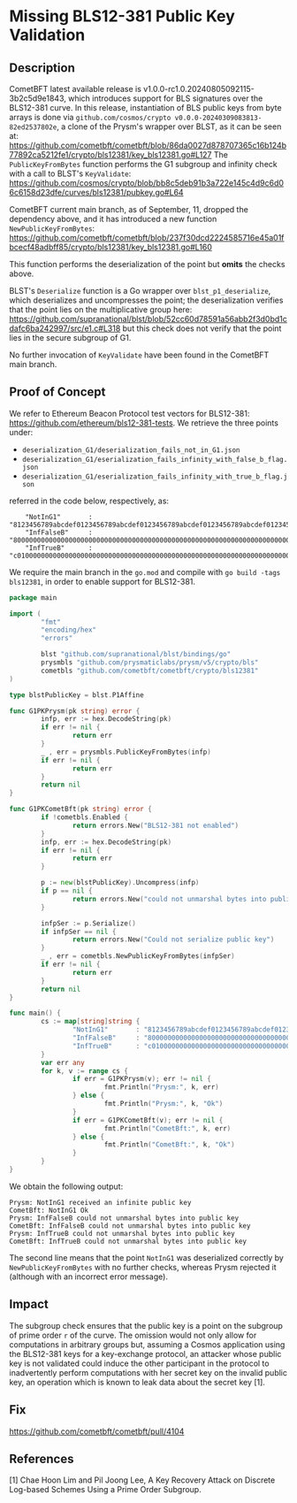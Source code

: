 # Missing BLS12-381 Public Key Validation

## Description

CometBFT latest available release is v1.0.0-rc1.0.20240805092115-3b2c5d9e1843, which introduces support for BLS signatures over the BLS12-381 curve. In this release, instantiation of BLS public keys from byte arrays is done via `github.com/cosmos/crypto v0.0.0-20240309083813-82ed2537802e`, a clone of the Prysm's wrapper over BLST, as it can be seen at: https://github.com/cometbft/cometbft/blob/86da0027d878707365c16b124b77892ca5212fe1/crypto/bls12381/key_bls12381.go#L127 The `PublicKeyFromBytes` function performs the G1 subgroup and infinity check with a call to BLST's `KeyValidate`: https://github.com/cosmos/crypto/blob/bb8c5deb91b3a722e145c4d9c6d06c6158d23dfe/curves/bls12381/pubkey.go#L64

CometBFT current main branch, as of September, 11, dropped the dependency above, and it has introduced a new function `NewPublicKeyFromBytes`: https://github.com/cometbft/cometbft/blob/237f30dcd2224585716e45a01fbcecf48adbff85/crypto/bls12381/key_bls12381.go#L160

This function performs the deserialization of the point but **omits** the checks above.

BLST's `Deserialize` function is a Go wrapper over `blst_p1_deserialize`, which deserializes and uncompresses the point; the deserialization verifies that the point lies on the multiplicative group here: https://github.com/supranational/blst/blob/52cc60d78591a56abb2f3d0bd1cdafc6ba242997/src/e1.c#L318 but this check does not verify that the point lies in the secure subgroup of G1.

No further invocation of `KeyValidate` have been found in the CometBFT main branch.

## Proof of Concept

We refer to Ethereum Beacon Protocol test vectors for BLS12-381: https://github.com/ethereum/bls12-381-tests. We retrieve the three points under:

- `deserialization_G1/deserialization_fails_not_in_G1.json`
- `deserialization_G1/eserialization_fails_infinity_with_false_b_flag.json`
- `deserialization_G1/eserialization_fails_infinity_with_true_b_flag.json`

referred in the code below, respectively, as:

        "NotInG1"       : "8123456789abcdef0123456789abcdef0123456789abcdef0123456789abcdef0123456789abcdef0123456789abcdef",
        "InfFalseB"     : "800000000000000000000000000000000000000000000000000000000000000000000000000000000000000000000000",
        "InfTrueB"      : "c01000000000000000000000000000000000000000000000000000000000000000000000000000000000000000000000",

We require the main branch in the `go.mod` and compile with `go build -tags bls12381`, in order to enable support for BLS12-381.

```go
package main

import (
        "fmt"
        "encoding/hex"
        "errors"

        blst "github.com/supranational/blst/bindings/go"
        prysmbls "github.com/prysmaticlabs/prysm/v5/crypto/bls"
        cometbls "github.com/cometbft/cometbft/crypto/bls12381"
)

type blstPublicKey = blst.P1Affine

func G1PKPrysm(pk string) error {
        infp, err := hex.DecodeString(pk)
        if err != nil {
                return err
        }
        _ , err = prysmbls.PublicKeyFromBytes(infp)
        if err != nil {
                return err
        }
        return nil
}

func G1PKCometBft(pk string) error {
        if !cometbls.Enabled {
                return errors.New("BLS12-381 not enabled")
        }
        infp, err := hex.DecodeString(pk)
        if err != nil {
                return err
        }

        p := new(blstPublicKey).Uncompress(infp)
        if p == nil {
                return errors.New("could not unmarshal bytes into public key")
        }

        infpSer := p.Serialize()
        if infpSer == nil {
                return errors.New("Could not serialize public key")
        }
        _ , err = cometbls.NewPublicKeyFromBytes(infpSer)
        if err != nil {
                return err
        }
        return nil
}

func main() {
        cs := map[string]string {
                "NotInG1"       : "8123456789abcdef0123456789abcdef0123456789abcdef0123456789abcdef0123456789abcdef0123456789abcdef",
                "InfFalseB"     : "800000000000000000000000000000000000000000000000000000000000000000000000000000000000000000000000",
                "InfTrueB"      : "c01000000000000000000000000000000000000000000000000000000000000000000000000000000000000000000000",
        }
        var err any
        for k, v := range cs {
                if err = G1PKPrysm(v); err != nil {
                        fmt.Println("Prysm:", k, err)
                } else {
                        fmt.Println("Prysm:", k, "Ok")
                }
                if err = G1PKCometBft(v); err != nil {
                        fmt.Println("CometBft:", k, err)
                } else {
                        fmt.Println("CometBft:", k, "Ok")
                }
        }
}
```

We obtain the following output:

```
Prysm: NotInG1 received an infinite public key
CometBft: NotInG1 Ok
Prysm: InfFalseB could not unmarshal bytes into public key
CometBft: InfFalseB could not unmarshal bytes into public key
Prysm: InfTrueB could not unmarshal bytes into public key
CometBft: InfTrueB could not unmarshal bytes into public key

```
The second line means that the point `NotInG1` was deserialized correctly by `NewPublicKeyFromBytes` with no further checks, whereas Prysm rejected it (although with an incorrect error message).

## Impact

The subgroup check ensures that the public key is a point on the subgroup of prime order `r` of the curve. The omission would not only allow for computations in arbitrary groups but, assuming a Cosmos application using the BLS12-381 keys for a key-exchange protocol, an attacker whose public key is not validated could induce the other participant in the protocol to inadvertently perform computations with her secret key on the invalid public key, an operation which is known to leak data about the secret key [1].

## Fix

https://github.com/cometbft/cometbft/pull/4104

## References

[1] Chae Hoon Lim and Pil Joong Lee, A Key Recovery Attack on Discrete Log-based Schemes Using a Prime Order Subgroup.
